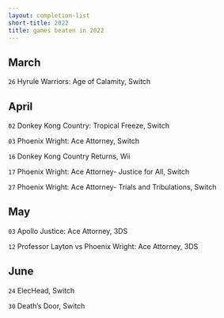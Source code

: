 ```yaml
---
layout: completion-list
short-title: 2022
title: games beaten in 2022
---
```

## March
`26` Hyrule Warriors: Age of Calamity, Switch

## April
`02` Donkey Kong Country: Tropical Freeze, Switch

`03` Phoenix Wright: Ace Attorney, Switch

`16` Donkey Kong Country Returns, Wii

`17` Phoenix Wright: Ace Attorney- Justice for All, Switch

`27` Phoenix Wright: Ace Attorney- Trials and Tribulations, Switch

## May
`03` Apollo Justice: Ace Attorney, 3DS

`12` Professor Layton vs Phoenix Wright: Ace Attorney, 3DS

## June
`24` ElecHead, Switch

`30` Death’s Door, Switch